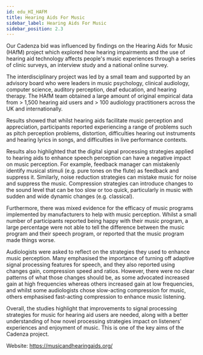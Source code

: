 ```yaml
---
id: edu_HI_HAFM
title: Hearing Aids For Music
sidebar_label: Hearing Aids For Music
sidebar_position: 2.3
---
```


Our Cadenza bid was influenced by findings on the Hearing Aids for Music (HAfM) project which explored how hearing 
impairments and the use of hearing aid technology affects people's music experiences through a series of clinic surveys, 
an interview study and a national online survey.

The interdisciplinary project was led by a small team and supported by an advisory board who were leaders in music 
psychology, clinical audiology, computer science, auditory perception, deaf education, and hearing therapy. The HAfM 
team obtained a large amount of original empirical data from > 1,500 hearing aid users and > 100 audiology practitioners
across the UK and internationally.

Results showed that whilst hearing aids facilitate music perception and appreciation, participants reported experiencing 
a range of problems such as pitch perception problems, distortion, difficulties hearing out instruments and hearing 
lyrics in songs, and difficulties in live performance contexts.

Results also highlighted that the digital signal processing strategies applied to hearing aids to enhance speech 
perception can have a negative impact on music perception. For example, feedback manager can mistakenly identify 
musical stimuli (e.g. pure tones on the flute) as feedback and suppress it. Similarly, noise reduction strategies 
can mistake music for noise and suppress the music. Compression strategies can introduce changes to the sound 
level that can be too slow or too quick, particularly in music with sudden and wide dynamic changes (e.g. classical).

Furthermore, there was mixed evidence for the efficacy of music programs implemented by manufacturers to help 
with music perception. Whilst a small number of participants reported being happy with their music program, a 
large percentage were not able to tell the difference between the music program and their speech program, or 
reported that the music program made things worse.

Audiologists were asked to reflect on the strategies they used to enhance music perception. Many emphasised the 
importance of turning off adaptive signal processing features for speech, and they also reported using changes gain,
compression speed and ratios. However, there were no clear patterns of what those changes should be, as some advocated 
increased gain at high frequencies whereas others increased gain at low frequencies, and whilst some audiologists chose
slow-acting compression for music, others emphasised fast-acting compression to enhance music listening.

Overall, the studies highlight that improvements to signal processing strategies for music for hearing aid users are 
needed, along with a better understanding of how novel processing strategies impact on listeners' experiences and 
enjoyment of music. This is one of the key aims of the Cadenza project.

Website: https://musicandhearingaids.org/